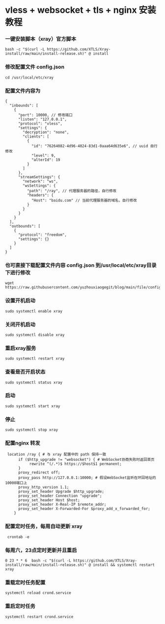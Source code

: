 # vless + websocket + tls + nginx 安装教程

### 一键安装脚本（xray）官方脚本
```code
bash -c "$(curl -L https://github.com/XTLS/Xray-install/raw/main/install-release.sh)" @ install
```
### 修改配置文件 config.json
```code
cd /usr/local/etc/xray
```
### 配置文件内容为
```code
{
  "inbounds": [
    {
      "port": 10000, // 修改端口
      "listen": "127.0.0.1",
      "protocol": "vless",
      "settings": {
        "decryption": "none",
        "clients": [
          {
            "id": "76264082-4d96-4024-83d1-0aaa64d635e6", // uuid 自行修改
            "level": 9,
            "alterId": 19
          }
        ]
      },
      "streamSettings": {
        "network": "ws",
        "wsSettings": {
          "path": "/ray", // 代理服务器的路径，自行修改
          "headers": {
            "Host": "baidu.com" // 当前代理服务器的域名，自行修改
          }
        }
      }
    }
  ],
  "outbounds": [
    {
      "protocol": "freedom",
      "settings": {}
    }
  ]
}
```
### 也可直接下载配置文件内容 config.json 到/usr/local/etc/xray目录下进行修改
```code
wget https://raw.githubusercontent.com/yuzhouxiaogegit/blog/main/file/config.json
```
### 设置开机启动
``` code
sudo systemctl enable xray
```
### 关闭开机启动
``` code
sudo systemctl disable xray
```
### 重启xray服务
``` code
sudo systemctl restart xray
```
### 查看是否开启状态
``` code
sudo systemctl status xray
```
### 启动
``` code
sudo systemctl start xray
```
### 停止
``` code
sudo systemctl stop xray
```

### 配置nginx 转发

```code
 location /ray { # 与 xray 配置中的 path 保持一致
      if ($http_upgrade != "websocket") { # WebSocket协商失败时返回首页
           rewrite ^(/.*)$ https://$host$1 permanent;
      }
      proxy_redirect off;
      proxy_pass http://127.0.0.1:10000; # 假设WebSocket监听在环回地址的10000端口上
      proxy_http_version 1.1;
      proxy_set_header Upgrade $http_upgrade;
      proxy_set_header Connection "upgrade";
      proxy_set_header Host $host;
      proxy_set_header X-Real-IP $remote_addr;
      proxy_set_header X-Forwarded-For $proxy_add_x_forwarded_for;
    }
```

### 配置定时任务，每周自动更新 xray

```code
 crontab -e
```
### 每周六，23点定时更新并且重启
```code
0 23 * * 6  bash -c "$(curl -L https://github.com/XTLS/Xray-install/raw/main/install-release.sh)" @ install && systemctl restart xray
```
### 重载定时任务配置
```code
systemctl reload crond.service
```
### 重启定时任务
```code
systemctl restart crond.service
```
